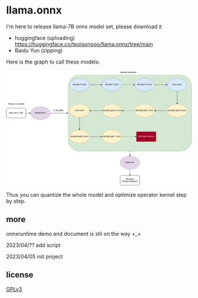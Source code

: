 # llama.onnx

I'm here to release llama-7B onnx model set, please download it
* huggingface (uploading) https://huggingface.co/tpoisonooo/llama.onnx/tree/main
* Baidu Yun (zipping) 

Here is the graph to call these models:

![](./onnx-flow.jpg)

Thus you can quantize the whole model and optimize operator kernel step by step.

## more 
onnxruntime demo and document is stil on the way +_+

2023/04/?? add script

2023/04/05 init project


## license
[GPLv3](LICENSE)
